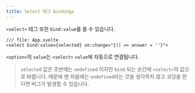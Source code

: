 ```yaml
---
title: Select 태그 bindings
---
```


`<select>` 태그 또한 `bind:value`를 쓸 수 있습니다.



```svelte
/// file: App.svelte
<select bind:value={selected} on:change="{() => answer = ''}">
```

`<option>`의 `value`는 `<select>` `value`에 자동으로 연결됩니다.

> `selected` 값은 초반에는 `undefined` 이지만 `bind` 되는 순간에 `<select>`의 값으로 바뀝니다. 때문에 맨 처음에는 `undefined`라는 것을 생각하지 않고 코딩을 한다면 버그가 발생할 수 있습니다.
